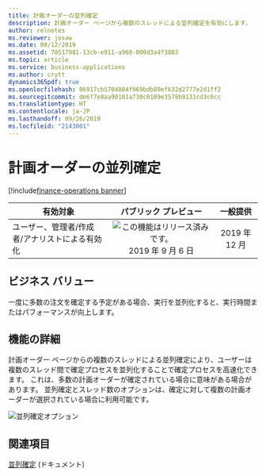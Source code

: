 ```yaml
---
title: 計画オーダーの並列確定
description: 計画オーダー ページから複数のスレッドによる並列確定を有効にします。
author: relnotes
ms.reviewer: josaw
ms.date: 09/12/2019
ms.assetid: 70517981-13cb-e911-a968-000d3a4f3883
ms.topic: article
ms.service: business-applications
ms.author: crytt
dynamics365pdf: true
ms.openlocfilehash: 06917cb5704084f969bdb89ef632d2777e2d1ff2
ms.sourcegitcommit: de6f7e8aa90101a730c0109e3578b9131cd3c6cc
ms.translationtype: HT
ms.contentlocale: ja-JP
ms.lasthandoff: 09/26/2019
ms.locfileid: "2143001"
---
```

# <a name="parallelized-firming-of-planned-orders"></a>計画オーダーの並列確定
[!include[finance-operations banner](../includes/finance-operations.md)]

| 有効対象    |  パブリック プレビュー | 一般提供 | 
| ---------- | :----------: |:----------: |
|ユーザー、管理者/作成者/アナリストによる有効化|![この機能はリリース済みです。](/dynamics365-release-plan/media/green-checkmark.png "この機能はリリース済みです。") 2019 年 9 月 6 日| 2019 年 12 月|


## <a name="business-value"></a>ビジネス バリュー
<!-- bv start -->
一度に多数の注文を確定する予定がある場合、実行を並列化すると、実行時間またはパフォーマンスが向上します。
<!-- bv end -->



## <a name="feature-details"></a>機能の詳細
<!--feature detail start -->
計画オーダー ページからの複数のスレッドによる並列確定により、ユーザーは複数のスレッド間で確定プロセスを並列化することで確定プロセスを高速化できます。 これは、多数の計画オーダーが確定されている場合に意味がある場合があります。 並列確定とスレッド数のオプションは、確定に対して複数の計画オーダーが選択されている場合に利用可能です。 
<!--feature detail end -->

![並列確定オプション](media/pf.png "並列確定オプション")
<!-- Picture 1 -->











## <a name="see-also"></a>関連項目

[並列確定](https://docs.microsoft.com/dynamics365/unified-operations/supply-chain/master-planning/maintain-planned-orders#parallelize-firming) (ドキュメント)
